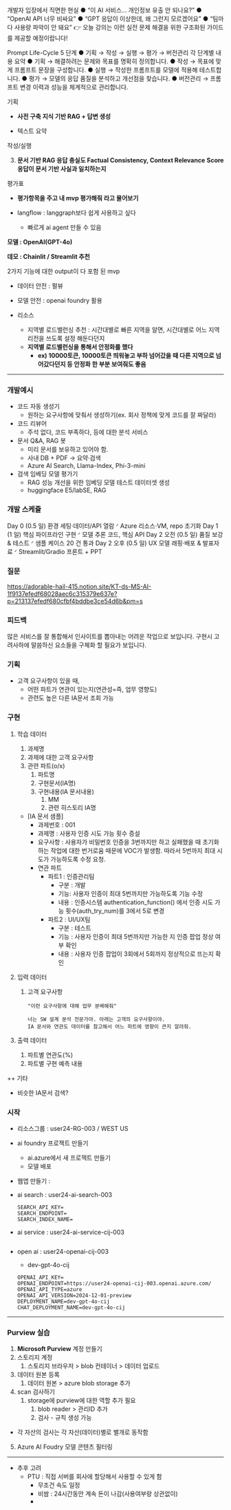 개발자 입장에서 직면한 현실
● “이 AI 서비스… 개인정보 유출 안 되나요?”
● “OpenAI API 너무 비싸요”
● “GPT 응답이 이상한데, 왜 그런지 모르겠어요”
● “팀마다 사용량 파악이 안 돼요”
👉 오늘 강의는 이런 실전 문제 해결을 위한 구조화된 가이드를 제공할 예정이랍니다!



Prompt Life-Cycle 5 단계
● 기획 → 작성 → 실행 → 평가 → 버전관리
각 단계별 내용 요약
● 기획 → 해결하려는 문제와 목표를 명확히 정의합니다.
● 작성 → 목표에 맞게 프롬프트 문장을 구성합니다.
● 실행 → 작성한 프롬프트를 모델에 적용해 테스트합니다.
● 평가 → 모델의 응답 품질을 분석하고 개선점을 찾습니다.
● 버전관리 → 프롬프트 변경 이력과 성능을 체계적으로
관리합니다.



기획

- **사전 구축 지식 기반 RAG + 답변 생성**

- 텍스트 요약

작성/실행

3. **문서 기반 RAG 응답 충실도 Factual Consistency, Context Relevance**
**Score 응답이 문서 기반 사실과 일치하는지**



평가표

- **평가항목을 주고 내 mvp 평가해줘 라고 물어보기**



- langflow : langgraph보다 쉽게 사용하고 싶다
  - 빠르게 ai agent 만들 수 있음



**모델 : OpenAI(GPT-4o)**

**데모 : Chainlit / Streamlit 추천**



2가지 기능에 대한 output이 다 포함 된 mvp



- 데이터 안전 : 펄뷰
- 모델 안전 : openai foundry 활용



- 리소스
  - 지역별 로드밸런싱 추천 : 시간대별로 빠른 지역을 알면, 시간대별로 어느 지역 리전을 쓰도록 설정 해둔다던지
  - **지역별 로드밸런싱을 통해서 안정화를 했다**
    - **ex) 10000토큰, 10000토큰 띄워놓고 부하 넘어갔을 때 다른 지역으로 넘어갔다던지 등 안정화 한 부분 보여줘도 좋음**



----

### 개발예시

- 코드 자동 생성기 
  - 원하는 요구사항에 맞춰서 생성하기(ex. 회사 정책에 맞게 코드를 잘 짜달라)
- 코드 리뷰어
  - 주석 없다, 코드 부족하다, 등에 대한 분석 서비스
- 문서 Q&A, RAG 봇
  - 미리 문서를 보유하고 있어야 함.
  - 사내 DB + PDF → 요약·검색
  - Azure AI Search, Llama-Index, Phi-3-mini
- 검색 임베딩 모델 평가기
  - RAG 성능 개선을 위한 임베딩 모델 테스트 데이터셋 생성
  - huggingface E5/labSE, RAG

### 개발 스케쥴

Day 0 (0.5 일) 환경 세팅·데이터/API 열람 ᐟ Azure 리소스·VM, repo 초기화
Day 1 (1 일) 핵심 파이프라인 구현 ᐟ 모델 추론 코드, 핵심 API
Day 2 오전 (0.5 일) 품질 보강 & 테스트 ᐟ 샘플 케이스 20 건 통과
Day 2 오후 (0.5 일) UX 모델 래핑·배포 & 발표자료 ᐟ Streamlit/Gradio 프론트 + PPT

### 질문

https://adorable-hail-415.notion.site/KT-ds-MS-AI-1f9137efedf68028aec6c315379e637e?p=213137efedf680cfbf4bddbe3ce54d6b&pm=s



### 피드백

많은 서비스를 잘 통합해서 인사이트를 뽑아내는 어려운 작업으로 보입니다. 구현시 고려사하에 말씀하신 요소들을 구체화 할 필요가 보입니다.



### 기획

- 고객 요구사항이 있을 때, 
  - 어떤 파트가 연관이 있는지(연관성=즉, 업무 영향도)
  - 관련도 높은 다른 IA문서 조회 가능

### 구현

1. 학습 데이터

   1. 과제명
   2. 과제에 대한 고객 요구사항
   3. 관련 파트(o/x)
      1. 파트명
      2. 구현문서(IA명)
      3. 구현내용(IA 문서내용)
         1. MM
         2. 관련 히스토리 IA명

   - [IA 문서 샘플]
     - 과제번호 : 001
     - 과제명 : 사용자 인증 시도 가능 횟수 증설  
     - 요구사항 : 사용자가 비밀번호 인증을 3번까지만 하고 실패했을 때 초기화 하는 작업에 대한 번거로움 때문에 VOC가 발생함. 따라서 5번까지 최대 시도가 가능하도록 수정 요청.
     - 연관 파트
       - 파트1 : 인증관리팀
         - 구분 : 개발
         - 기능: 사용자 인증이 최대 5번까지만 가능하도록 기능 수정
         - 내용 : 인증시스템 authentication_function() 에서 인증 시도 가능 횟수(auth_try_num)를 3에서 5로 변경
       - 파트2 : UI/UX팀
         - 구분 : 테스트
         - 기능 : 사용자 인증이 최대 5번까지만 가능한 지 인증 팝업 정상 여부 확인
         - 내용 : 사용자 인증 팝업이 3회에서 5회까지 정상적으로 뜨는지 확인

2. 입력 데이터

   1. 고객 요구사항

      ```
      "이런 요구사항에 대해 업무 분배해줘"
      
      너는 SW 설계 분석 전문가야. 아래는 고객의 요구사항이야.
      IA 문서와 연관도 데이터를 참고해서 어느 파트에 영향이 큰지 알려줘.
      ```

3. 출력 데이터

   1. 파트별 연관도(%)
   2. 파트별 구현 예측 내용



++ 기타

- 비슷한 IA문서 검색?



### 시작

- 리소스그룹 : user24-RG-003 / WEST US

- ai foundry 프로젝트 만들기

  - ai.azure에서 새 프로젝트 만들기
  - 모델 배포

- 웹앱 만들기 : 

- ai search : user24-ai-search-003

  ```
  SEARCH_API_KEY=
  SEARCH_ENDPOINT=
  SEARCH_INDEX_NAME=
  ```

- ai service : user24-ai-service-cij-003

  ```
  ```

- open ai : user24-openai-cij-003

  - dev-gpt-4o-cij

  ```
  OPENAI_API_KEY=
  OPENAI_ENDPOINT=https://user24-openai-cij-003.openai.azure.com/
  OPENAI_API_TYPE=azure
  OPENAI_API_VERSION=2024-12-01-preview
  DEPLOYMENT_NAME=dev-gpt-4o-cij
  CHAT_DEPLOYMENT_NAME=dev-gpt-4o-cij
  ```

  





----

### Purview 실습

1. **Microsoft Purview** 계정 만들기
2. 스토리지 계정
   1. 스토리지 브라우저 > blob 컨테이너 > 데이터 업로드
3. 데이터 원본 등록
   1. 데이터 원본 > azure blob storage 추가 
4. scan 검사하기
   1. storage에 purview에 대한 역할 추가 필요
      1. blob reader > 관리ID 추가 
      2. 검사 - 규칙 생성 가능

- 각 자산의 검사는 각 자산(데이터)별로 별개로 동작함



5. Azure AI Foudry 모델 콘텐츠 필터링

   







----

- 추후 고려
  - PTU : 직접 서버를 회사에 할당해서 사용할 수 있게 함
    - 무조건 속도 일정
    - 비쌈 : 24시간동안 계속 돈이 나감(사용여부랑 상관없이)
    - 
